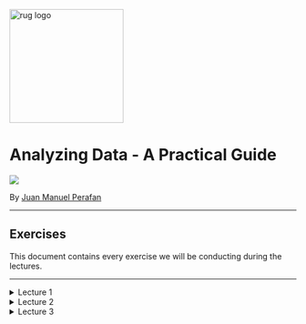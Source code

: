 <p><img src="https://www.rug.nl/about-ug/practical-matters/huisstijl/logobank-new/corporatelogo/corporatelogorood/rugr_logonl_rood_rgb.png" width="200" alt="rug logo"></p>

# Analyzing Data - A Practical Guide
<img src="https://img.shields.io/badge/academic%20year-2021--2022-red">
<p>By <a href="https://www.linkedin.com/in/jmperafan/">Juan Manuel Perafan</a></>

---

## **Exercises**

This document contains every exercise we will be conducting during the lectures. 

---

<details>
  <summary>Lecture 1</summary>

### **1.0 Introduction**
Introduce yourself:
- Name.
- Study.
- What do you expect from this course?

### **1.1 Go Full Stalker**
Imagine your objective is to create a digital trail of somebody's day. Make it at detailed as possible. Your exercise now is to think:

- What type of data could you collect?
- What practical problems would you run into? 

### **1.2 Create KPI's**
Choose any organization and imagine you work for them. Your objective is to:

- Think about possible KPI's (i.e. key performance indicator).
- Speculate how they can be measured.

### **1.3 The Rat Factory**
```
In 1902, in Vietnam, the colonial government created a bounty program that paid a reward for each rat killed. Vietnamese rat catchers quickly realized breeding rats was easier and profitable than catching them. 
```

What you just read is an example of a perverse incentive (also known as cobra effect). Using your input for the previous exercise, your task is:

- Think how an employee could exploit these KPI's.
- Explore scenarios where it can be counter-productive.

</details>

<details>
  <summary>Lecture 2</summary>

### **2.0 Spreadsheet Galore**
Imagine your organization wants to store operational data in a spreadsheet (e.g. Excel). 

1. Do you think this is a good idea or not? 
2. What can go wrong?
3. Can you mitigate some of these issues by using the cloud version (e.g. Google Sheets)?

### **2.1 Types Flat Files**

1. Google the differences between a `csv file`, a `JSON file`, and a `parquet file`. Research them enough to understand when it is a good idea to use one over the other.

2. Copy the text below into `Notepad` (or any text editor) and save it as `cars.csv`

```
Year,Make,Model
1997,Ford,E350
2000,Mercury,Cougar
```
3. Transform the text into a `JSON file` and save it as a new file called `cars.json`. Make sure you keep both files. It is also up to you if you want to transform them manually or use a website.

4. Try to open both in Tableau. Do you notice any differences?


### **2.2 Connect to a database**

1. Open Tableau and connect to `Microsoft SQL Server`. Once the prompt opens, put in the following credentials:

- Server: `3.143.125.139`
- Authentication: `Use a specific username and password`
- Username: `SQL`
- Password: `SQL`

Leave everything else empty and unchecked. 

2. Explore the different databases and tables inside. Try to guess what each database is used for. For example, which ones are automatically generated.

### **2.3 Working with APIs**

1. Go to any browser and go to this site `https://openlibrary.org/search/authors.json?q=j%20k%20rowling`

2. Replace `j%20k%20rowling` by the name of any other author. 

Note: As you might have infered, `%20` is [HTML URL Encoding](https://www.w3schools.com/tags/ref_urlencode.ASP) for a space. There is at least one encoding for every character, but `%20` is the most common, since URLs cannot have spaces. Also, if `%20` feels a bit difficult to remember, you can also use `+`.

### **2.4 Web Data Connector**

1. Go to https://www.makeovermonday.co.uk/data/

2. Pick any dataset.

3. Open the link under the data column.

4. You will be redirected to [data.world](data.world). You can find all sorts of public datasets in here. Most of them are perfect for your final project.

5. Either create an account (you might be using this site more in the future) or use the following credentials to sign in:

- Username: hc-analyzing-data
- Password: analyzing-data

5. Look for the `Open in app` button. The one with the three empty squares and the diamond at the top right of the dataset.

<img src="https://media.data.world/KVWgC7jTjWaDkId1ub4Y_Screen%20Shot%202018-04-20%20at%202.14.07%20PM.png" />

6. Follow the instructions and open it as a Web Data Connector in Tableau.

</details>

<details>
  <summary>Lecture 3</summary>

### **3.0 What is wrong with this data?**
Your objective is to create a file with how this data is supposed to look once it is clean. It is ok if you don't know the name of the steps. For now, just think of how the clean dataset will look like.

<table class="table table-bordered table-hover table-condensed">
<thead><tr><th title="Field #1">name</th>
<th title="Field #2">job</th>
<th title="Field #3">age</th>
<th title="Field #4">salary 2020</th>
<th title="Field #5">salary 2021</th>
</tr></thead>
<tbody><tr>
<td>john</td>
<td> </td>
<td> 21 years</td>
<td align="right"> 0</td>
<td align="right"> 1000</td>
</tr>
<tr>
<td>JANE JOHNSON</td>
<td> analyst</td>
<td> 24</td>
<td align="right"> $3500</td>
<td align="right"> $4000</td>
</tr>
<tr>
<td>Charlie</td>
<td> chef</td>
<td> fourty</td>
<td align="right"> 30000</td>
<td align="right"> 32000</td>
</tr>
</tbody></table>

### **3.1 Cleaning a real-world data**

You are going to be exploring and cleaning a real-world dataset here. All of the data comes from a real survey with thousands of participants.

1. Check the [survey](https://www.askamanager.org/2021/04/how-much-money-do-you-make-4.html) and spot questions that might lead to data quality issues.

2. Check the [answers](https://docs.google.com/spreadsheets/d/1IPS5dBSGtwYVbjsfbaMCYIWnOuRmJcbequohNxCyGVw/edit?resourcekey#gid=1625408792). Were you assumptions about the last question correct?

3. Think what type of cleaning is needed to answer the following question: What is the average salary per race?

4. Think of which rows you should filter. What to do with empty rows, with people outside of the US, people with no salary, duplicates or partial duplicates, and salaries that seem either too high or too low. This is not a science, it is a matter of judgement.

5. Try to standarize the salary. Think of what to do with the column containing `Other monetary comp` and how you can turn other currencies into dollars (or whatever other currency you prefer).

6. Look at the `Country` column. How are you going to standarize it? Here is a rule of thumb, if you are cleaning:

- < 10 values: Use [logical formulas](https://help.tableau.com/current/pro/desktop/en-us/functions_functions_logical.htm)  like `IF` and `CASE` or [use Groups in Tableau](https://www.guru99.com/tableau-sort-data.html). It is a manual option, but it is much better for performance.

- 10+ values: Create a new table (or spreadsheet) with 2 columns. One containing all of the unique values currently in the dataset and a second column with the clean value (your table should look like the one below). Once you are done, join both tables and only keep the correct one.

<table class="table table-bordered table-hover table-condensed">
<thead><tr><th title="Field #1">Raw</th>
<th title="Field #2">Clean</th>
</tr></thead>
<tbody><tr>
<td>US</td>
<td> United States</td>
</tr>
<tr>
<td>USA</td>
<td> United States</td>
</tr>
<tr>
<td>U.S.A.</td>
<td> United States</td>
</tr>
<tr>
<td>United States</td>
<td> United States</td>
</tr>
<tr>
<td>America</td>
<td> United States</td>
</tr>
</tbody></table>


### **3.2 The Next Birthday?**
Your company wants a dashboard that shows what birthdays or anniversaries are coming up this month. The data looks something like this:

```
employee_id, birthday, anniversary
1, 10 April, 15 October
2, 1 January, 1 December
3, 7 September, 1 November
4, 22 July, 1 July
```

1. Copy and paste this dataset into Tableau. [Here is a tutorial on how to do it](https://www.thedataschool.co.uk/jonathan-allenby/tableau-tip-you-can-paste-data-directly-into-tableau). Make sure the data is imported correctly (commas as separators).

2. Find a way to clean the dates. You were provided a day and a month, but the year is missing. If you just [change the data type to date](https://help.tableau.com/current/pro/desktop/en-us/datafields_typesandroles_datatypes.htm), Tableau will infer the year 1900.

3. You don't need to do this, but there are some advantages in [pivoting](https://help.tableau.com/current/pro/desktop/en-us/pivot.htm) both of the date columns (i.e. anniversary and birthday). Why don't you try creating a dataset that looks like this:

<table class="table table-bordered table-hover table-condensed">
<thead><tr><th title="Field #1">employee_id</th>
<th title="Field #2">event_type</th>
<th title="Field #3">date</th>
</tr></thead>
<tbody><tr>
<td align="right">1</td>
<td> birthday</td>
<td> 10 April</td>
</tr>
<tr>
<td align="right">1</td>
<td>  anniversary</td>
<td> 15 October</td>
</tr>
<tr>
<td align="right">2</td>
<td> birthday</td>
<td> 1 January</td>
</tr>
<tr>
<td align="right">2</td>
<td>  anniversary</td>
<td> 1 December</td>
</tr>
</tbody></table>

4. Try to calculate when will be the next birthday or anniversary. A big part of the job of an analyst is to Google these types of things, so I would advise you to do that instead of peaking at the hints. 

  <details>
  <summary>Here is a hint.</summary>

If the date hasn't happened yet this year, then the right year is `YEAR(TODAY())`. If the date happened already, the right year is `YEAR(TODAY()) + 1`. 

The result that you requires the following ingredients: `MAKEDATE()`, `YEAR()`, `TODAY()`, `IIF()`.

In case you are wondering, `IIF()` is short for Intermediate IF. While in a normal `IF` statement you can add as many conditions as you want, `IIF()` only accepts one clause. In plain English, if something then this, otherwise that. 

  </details>

  <details>
  <summary>Fine, here is the answer.</summary>

You need two formulas, one that calculates the date this year. It will look something like this:

```
MAKEDATE( 
  YEAR(TODAY()), 
  MONTH([Date]),
  DAY([Date])
)
```

The second formula is the date next year. 

```
MAKEDATE( 
  YEAR(TODAY()) + 1, 
  MONTH([Date]),
  DAY([Date])
)
```

The final formula compares if the date has already happened. 

For this one, I assume you called the first formulas `Date This Year` and then second formula `Date Next Year`. This won't work if you gave the formulas a different name.

```
IIF(
  [Date This Year] > TODAY(),
  [Date This Year],
  [Date Next Year]
)
```

  </details>